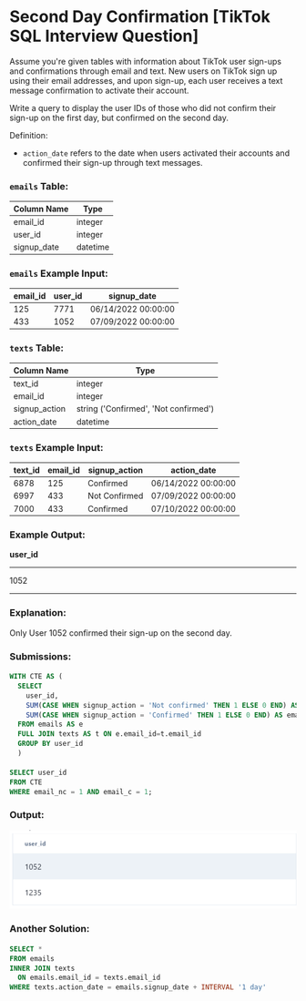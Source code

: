 # Second Day Confirmation [TikTok SQL Interview Question]

Assume you're given tables with information about TikTok user sign-ups and confirmations through email and text. New users on TikTok sign up using their email addresses, and upon sign-up, each user receives a text message confirmation to activate their account.

Write a query to display the user IDs of those who did not confirm their sign-up on the first day, but confirmed on the second day.

Definition:

- `action_date` refers to the date when users activated their accounts and confirmed their sign-up through text messages.

### **`emails` Table:**

| Column Name | Type |
| --- | --- |
| email_id | integer |
| user_id | integer |
| signup_date | datetime |

### **`emails` Example Input:**

| email_id | user_id | signup_date |
| --- | --- | --- |
| 125 | 7771 | 06/14/2022 00:00:00 |
| 433 | 1052 | 07/09/2022 00:00:00 |

### **`texts` Table:**

| Column Name | Type |
| --- | --- |
| text_id | integer |
| email_id | integer |
| signup_action | string ('Confirmed', 'Not confirmed') |
| action_date | datetime |

### **`texts` Example Input:**

| text_id | email_id | signup_action | action_date |
| --- | --- | --- | --- |
| 6878 | 125 | Confirmed | 06/14/2022 00:00:00 |
| 6997 | 433 | Not Confirmed | 07/09/2022 00:00:00 |
| 7000 | 433 | Confirmed | 07/10/2022 00:00:00 |

### **Example Output:**

**user_id**

---

1052

---

### **Explanation:**

Only User 1052 confirmed their sign-up on the second day.

### **Submissions:**

```sql
WITH CTE AS (
  SELECT
    user_id,
    SUM(CASE WHEN signup_action = 'Not confirmed' THEN 1 ELSE 0 END) AS email_nc,
    SUM(CASE WHEN signup_action = 'Confirmed' THEN 1 ELSE 0 END) AS email_c
  FROM emails AS e
  FULL JOIN texts AS t ON e.email_id=t.email_id
  GROUP BY user_id
  )

SELECT user_id
FROM CTE
WHERE email_nc = 1 AND email_c = 1;
```

### **Output:**
![Result](https://github.com/lizasizas/SQL-Learning-Journey/blob/main/04%20Practice/01%20DataLemur/Second%20Day%20Confirmation/Screenshot%202024-08-01%20122528.png)

### **Another Solution:**

```sql
SELECT *
FROM emails 
INNER JOIN texts
  ON emails.email_id = texts.email_id
WHERE texts.action_date = emails.signup_date + INTERVAL '1 day'
```

